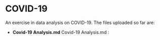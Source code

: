 # COVID-19
An exercise in data analysis on COVID-19. The files uploaded so far are:
* <b>Covid-19 Analysis.md</b>
Covid-19 Analysis.md :
